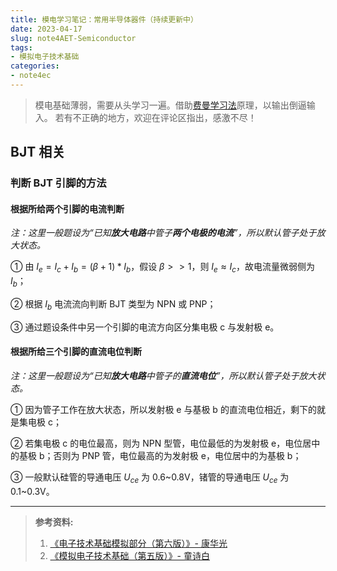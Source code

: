 ```yaml
---
title: 模电学习笔记：常用半导体器件（持续更新中）
date: 2023-04-17
slug: note4AET-Semiconductor
tags: 
- 模拟电子技术基础
categories:
- note4ec
---
```


> 模电基础薄弱，需要从头学习一遍。借助[费曼学习法](https://zhuanlan.zhihu.com/p/88209825)原理，以输出倒逼输入。
> 若有不正确的地方，欢迎在评论区指出，感激不尽！

## BJT 相关

### **判断 BJT 引脚的方法**

#### 根据所给**两个引脚的电流**判断

*注：这里一般题设为“已知**放大电路**中管子**两个电极的电流**”，所以默认管子处于放大状态。*

① 由 $I_e=I_c+I_b=(β+1)*I_b$，假设 $β>>1$，则 $I_e≈I_c$，故电流量微弱侧为 $I_b$；

② 根据 $I_b$ 电流流向判断 BJT 类型为 NPN 或 PNP；

③ 通过题设条件中另一个引脚的电流方向区分集电极 c 与发射极 e。

#### 根据所给**三个引脚的直流电位**判断

*注：这里一般题设为“已知**放大电路**中管子的**直流电位**”，所以默认管子处于放大状态。*

① 因为管子工作在放大状态，所以发射极 e 与基极 b 的直流电位相近，剩下的就是集电极 c；

② 若集电极 c 的电位最高，则为 NPN 型管，电位最低的为发射极 e，电位居中的基极 b；否则为 PNP 管，电位最高的为发射极 e，电位居中的为基极 b；

③ 一般默认硅管的导通电压 $U_{ce}$ 为 0.6\~0.8V，锗管的导通电压 $U_{ce}$ 为 0.1\~0.3V。

---

> **参考资料:**  
>
> 1. [《电子技术基础模拟部分（第六版）》- 康华光](https://book.douban.com/subject/31158898/)
> 2. [《模拟电子技术基础（第五版）》- 童诗白](https://book.douban.com/subject/26973602/)
